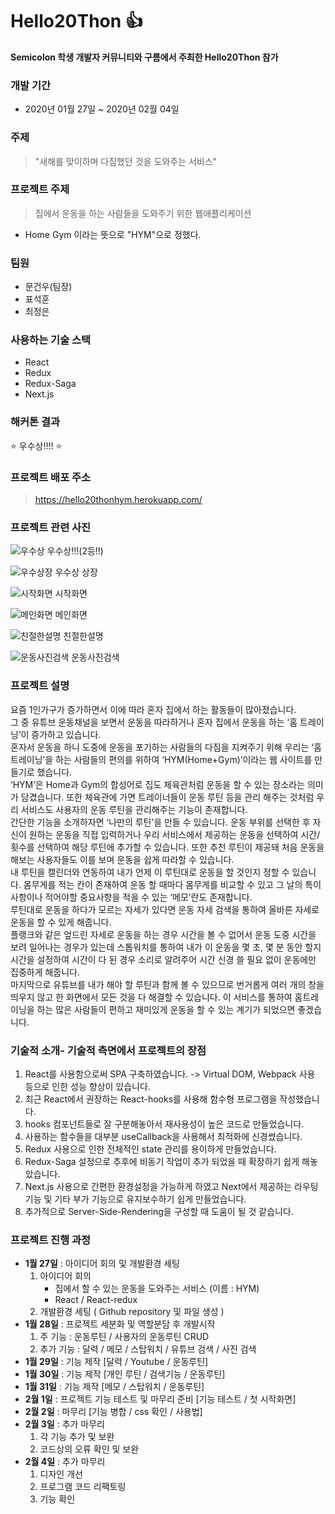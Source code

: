 # Hello20Thon :+1:
**Semicolon 학생 개발자 커뮤니티와 구름에서 주최한 Hello20Thon 참가**

### 개발 기간
* 2020년 01월 27일 ~ 2020년 02월 04일

### 주제
> "새해를 맞이하며 다짐했던 것을 도와주는 서비스"
### 프로젝트 주제
> 집에서 운동을 하는 사람들을 도와주기 위한 웹애플리케이션
* Home Gym 이라는 뜻으로 "HYM"으로 정했다.  

### 팀원
* 문건우(팀장)
* 표석훈
* 최정은

### 사용하는 기술 스택
* React
* Redux
* Redux-Saga
* Next.js

### 해커톤 결과

:star: 우수상!!!! :star:

### 프로젝트 배포 주소

> https://hello20thonhym.herokuapp.com/

### 프로젝트 관련 사진
![우수상](./images/우수상.PNG)
우수상!!!(2등!!)

![우수상장](./images/우수상장.PNG)
우수상 상장

![시작화면](./images/시작화면.PNG)
시작화면

![메인화면](./images/메인화면.PNG)
메인화면

![친절한설명](./images/친절한설명.PNG)
친절한설명

![운동사진검색](./images/운동사진검색.PNG)
운동사진검색
### 프로젝트 설명
요즘 1인가구가 증가하면서 이에 따라 혼자 집에서 하는 활동들이 많아졌습니다.  
그 중 유튜브 운동채널을 보면서 운동을 따라하거나 혼자 집에서 운동을 하는 ‘홈 트레이닝’이 증가하고 있습니다.  
혼자서 운동을 하니 도중에 운동을 포기하는 사람들의 다짐을 지켜주기 위해 우리는 ‘홈 트레이닝’을 하는 사람들의 편의를 위하여 ‘HYM(Home+Gym)’이라는 웹 사이트를 만들기로 했습니다.  
‘HYM’은 Home과 Gym의 합성어로 집도 체육관처럼 운동을 할 수 있는 장소라는 의미가 담겼습니다. 또한 체육관에 가면 트레이너들이 운동 루틴 등을 관리 해주는 것처럼 우리 서비스도 사용자의 운동 루틴을 관리해주는 기능이 존재합니다.  
간단한 기능을 소개하자면 ‘나만의 루틴’을 만들 수 있습니다. 운동 부위를 선택한 후 자신이 원하는 운동을 직접 입력하거나 우리 서비스에서 제공하는 운동을 선택하여 시간/횟수를 선택하여 해당 루틴에 추가할 수 있습니다. 또한 추천 루틴이 제공돼 처음 운동을 해보는 사용자들도 이를 보며 운동을 쉽게 따라할 수 있습니다.   
내 루틴을 캘린더와 연동하여 내가 언제 이 루틴대로 운동을 할 것인지 정할 수 있습니다. 몸무게를 적는 칸이 존재하여 운동 할 때마다 몸무게를 비교할 수 있고 그 날의 특이사항이나 적어야할 중요사항을 적을 수 있는 ‘메모’란도 존재합니다.   
루틴대로 운동을 하다가 모르는 자세가 있다면 운동 자세 검색을 통하여 올바른 자세로 운동을 할 수 있게 해줍니다.   
플랭크와 같은 엎드린 자세로 운동을 하는 경우 시간을 볼 수 없어서 운동 도중 시간을 보려 일어나는 경우가 있는데 스톱워치를 통하여 내가 이 운동을 몇 초, 몇 분 동안 할지 시간을 설정하여 시간이 다 된 경우 소리로 알려주어 시간 신경 쓸 필요 없이 운동에만 집중하게 해줍니다.   
마지막으로 유튜브를 내가 해야 할 루틴과 함께 볼 수 있으므로 번거롭게 여러 개의 창을 띄우지 않고 한 화면에서 모든 것을 다 해결할 수 있습니다. 
이 서비스를 통하여 홈트레이닝을 하는 많은 사람들이 편하고 재미있게 운동을 할 수 있는 계기가 되었으면 좋겠습니다.   

### 기술적 소개- 기술적 측면에서 프로젝트의 장점
1. React를 사용함으로써 SPA 구축하였습니다. -> Virtual DOM, Webpack 사용 등으로 인한 성능 향상이 있습니다.  
2. 최근 React에서 권장하는 React-hooks를 사용해 함수형 프로그램을 작성했습니다.  
3. hooks 컴포넌트들로 잘 구분해놓아서 재사용성이 높은 코드로 만들었습니다.  
4. 사용하는 함수들을 대부분 useCallback을 사용해서 최적화에 신경썼습니다.  
5. Redux 사용으로 인한 전체적인 state 관리를 용이하게 만들었습니다.  
6. Redux-Saga 설정으로 추후에 비동기 작업이 추가 되었을 때 확장하기 쉽게 해놓았습니다.  
7. Next.js 사용으로 간편한 환경설정을 가능하게 하였고 Next에서 제공하는 라우팅 기능 및 기타 부가 기능으로 유지보수하기 쉽게 만들었습니다.  
8. 추가적으로 Server-Side-Rendering을 구성할 때 도움이 될 것 같습니다.  

### 프로젝트 진행 과정
* **1월 27일** : 아이디어 회의 및 개발환경 세팅
    1. 아이디어 회의
        - 집에서 할 수 있는 운동을 도와주는 서비스 (이름 : HYM)
        - React / React-redux
    2. 개발환경 세팅 ( Github repository 및 파일 생성 )
* **1월 28일** : 프로젝트 세분화 및 역할분담 후 개발시작
    1. 주 기능 : 운동루틴 / 사용자의 운동루틴 CRUD
    2. 추가 기능 : 달력 / 메모 / 스탑워치 / 유튜브 검색 / 사진 검색
* **1월 29일** : 기능 제작 [달력 / Youtube / 운동루틴]
* **1월 30일** : 기능 제작 [개인 루틴 / 검색기능 / 운동루틴]
* **1월 31일** : 기능 제작 [메모 / 스탑워치 / 운동루틴]
* **2월 1일** : 프로젝트 기능 테스트 및 마무리 준비 [기능 테스트 / 첫 시작화면]
* **2월 2일** : 마무리 [기능 병합 / css 확인 / 사용법]
* **2월 3일** : 추가 마무리
    1. 각 기능 추가 및 보완 
    2. 코드상의 오류 확인 및 보완
* **2월 4일** : 추가 마무리
    1. 디자인 개선
    2. 프로그램 코드 리팩토링
    3. 기능 확인

